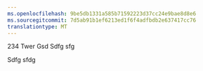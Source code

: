 ```yaml
---
ms.openlocfilehash: 9be5db1331a585b71592223d37cc24e9bae8d8e6
ms.sourcegitcommit: 7d5ab91b1ef6213ed1f6f4adfbdb2e637417cc76
translationtype: MT
---
```

234 Twer Gsd Sdfg sfg

Sdfg sfdg
